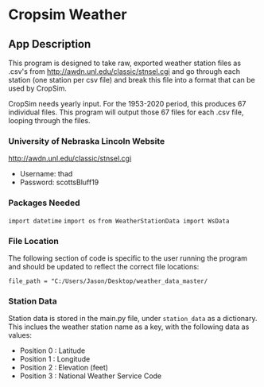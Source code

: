 # Cropsim Weather

## App Description
This program is designed to take raw, exported weather station files as .csv's from http://awdn.unl.edu/classic/stnsel.cgi
and go through each station (one station per csv file) and break this file into a format that can be used by CropSim.

CropSim needs yearly input. For the 1953-2020 period, this produces 67 individual files. 
This program will output those 67 files for each .csv file, looping through the files. 

### University of Nebraska Lincoln Website
http://awdn.unl.edu/classic/stnsel.cgi

* Username: thad
* Password: scottsBluff19

### Packages Needed
`import datetime`
`import os`
`from WeatherStationData import WsData`

### File Location
The following section of code is specific to the user running the program and should be updated to reflect the correct 
file locations:

`file_path = "C:/Users/Jason/Desktop/weather_data_master/`

### Station Data
Station data is stored in the main.py file, under `station_data` as a dictionary. 
This inclues the weather station name as a key, with the following data as values:

* Position 0 : Latitude
* Position 1 : Longitude
* Position 2 : Elevation (feet)
* Position 3 : National Weather Service Code

